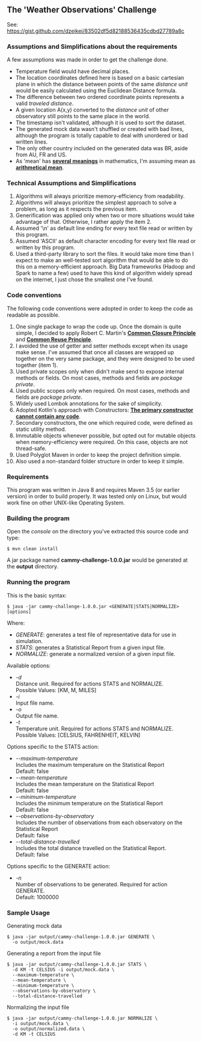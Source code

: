 ## The 'Weather Observations' Challenge
See: https://gist.github.com/dzeikei/83502df5d82188536435cdbd27789a8c

### Assumptions and Simplifications about the requirements
A few assumptions was made in order to get the challenge done.

- Temperature field would have decimal places.
- The location coordinates defined here is based on a basic cartesian
plane in which the distance between points of the same _distance unit_
would be easily calculated using the Euclidean Distance formula.
- The difference between two ordered coordinate points represents a
valid _traveled distance_.
- A given location A(x,y) converted to the _distance unit_ of other observatory still points to the same place in the world.
- The timestamp isn't validated, although it is used to sort the dataset.
- The generated mock data wasn't shuffled or created with bad lines, although
the program is totally capable to deal with unordered or bad written lines.
- The only other country included on the generated data was BR, aside from AU, FR and US.
- As 'mean' has **[several meanings](https://en.wikipedia.org/wiki/Mean)** in mathematics,
I'm assuming mean as **[arithmetical mean](https://en.wikipedia.org/wiki/Arithmetic_mean)**.

### Technical Assumptions and Simplifications
1. Algorithms will always prioritize memory-efficiency from readability.
2. Algorithms will always prioritize the simplest approach to solve a problem, as
long as it respects the previous item.
3. Generification was applied only when two or more situations would take advantage
of that. Otherwise, I rather apply the item 2.
4. Assumed '\n' as default line ending for every text file read or written by this program.
5. Assumed 'ASCII' as default character encoding  for every text file read or written
by this program.
6. Used a third-party library to sort the files. It would take more time than I expect
to make an well-tested sort algorithm that would be able to do this on a memory-efficient
approach. Big Data frameworks (Hadoop and Spark to name a few) used to have this kind of
algorithm widely spread on the internet, I just chose the smallest one I've found.

### Code conventions
The following code conventions were adopted in order to keep the code as readable as possible.
1. One single package to wrap the code up. Once the domain is quite simple, I decided
to apply Robert C. Martin's 
**[Common Closure Principle](http://docs.google.com/a/cleancoder.com/viewer?a=v&pid=explorer&chrome=true&srcid=0BwhCYaYDn8EgOGM2ZGFhNmYtNmE4ZS00OGY5LWFkZTYtMjE0ZGNjODQ0MjEx&hl=en)**
and **[Common Reuse Principle](http://docs.google.com/a/cleancoder.com/viewer?a=v&pid=explorer&chrome=true&srcid=0BwhCYaYDn8EgOGM2ZGFhNmYtNmE4ZS00OGY5LWFkZTYtMjE0ZGNjODQ0MjEx&hl=en)**.
1. I avoided the use of getter and setter methods except when its usage make sense.
I've assumed that once all classes are wrapped up together on the very same package, and they were designed to
be used together (item 1).
1. Used private scopes only when didn't make send to expose internal methods or fields. On
most cases, methods and fields are _package private_.
1. Used public scopes only when required. On most cases, methods and fields are _package private_.
1. Widely used Lombok annotations for the sake of simplicity.
1. Adopted Kotlin's approach with Constructors: **[The primary constructor cannot contain any
code](https://kotlinlang.org/docs/reference/classes.html)**.
1. Secondary constructors, the one which required code, were defined as static utility method.
1. Immutable objects whenever possible, but opted out for mutable objects when
memory-efficiency were required. On this case, objects are not thread-safe.
1. Used Polyglot Maven in order to keep the project definition simple.
1. Also used a non-standard folder structure in order to keep it simple.

### Requirements
This program was written in Java 8 and requires Maven 3.5 (or earlier version)
in order to build properly. It was tested only on Linux, but would work fine on
other UNIX-like Operating System.

### Building the program
Open the _console_ on the directory you've extracted this source code and type:
```shell
$ mvn clean install
```
A jar package named **cammy-challenge-1.0.0.jar** would be generated at the **output**
directory.

### Running the program
This is the basic syntax:
```shell
$ java -jar cammy-challenge-1.0.0.jar <GENERATE|STATS|NORMALIZE> [options]
```
Where:
- _GENERATE_: generates a test file of representative data for use in simulation.
- _STATS_: generates a Statistical Report from a given input file.
- _NORMALIZE_: generate a normalized version of a given input file.

Available options:
- _-d_ \
      Distance unit. Required for actions STATS and NORMALIZE. \
      Possible Values: [KM, M, MILES]
- _-i_ \
      Input file name.
- _-o_ \
      Output file name.
- _-t_ \
      Temperature unit. Required for actions STATS and NORMALIZE. \
      Possible Values: [CELSIUS, FAHRENHEIT, KELVIN]

Options specific to the STATS action:
- _--maximum-temperature_ \
      Includes the maximum temperature on the Statistical Report \
      Default: false
- _--mean-temperature_ \
      Includes the mean temperature on the Statistical Report \
      Default: false
- _--minimum-temperature_ \
      Includes the minimum temperature on the Statistical Report \
      Default: false
- _--observations-by-observatory_ \
      Includes the number of observations from each observatory on the Statistical Report \
      Default: false
- _--total-distance-travelled_ \
      Includes the total distance travelled on the Statistical Report. \
      Default: false

Options specific to the GENERATE action:
- _-n_ \
      Number of observations to be generated. Required for action GENERATE. \
      Default: 1000000
      
### Sample Usage
Generating mock data
```shell
$ java -jar output/cammy-challenge-1.0.0.jar GENERATE \
  -o output/mock.data
```
Generating a report from the input file
```shell
$ java -jar output/cammy-challenge-1.0.0.jar STATS \
  -d KM -t CELSIUS -i output/mock.data \
  --maximum-temperature \
  --mean-temperature \
  --minimum-temperature \
  --observations-by-observatory \
  --total-distance-travelled
```
Normalizing the input file
```shell
$ java -jar output/cammy-challenge-1.0.0.jar NORMALIZE \
  -i output/mock.data \
  -o output/normalized.data \
  -d KM -t CELSIUS
```
